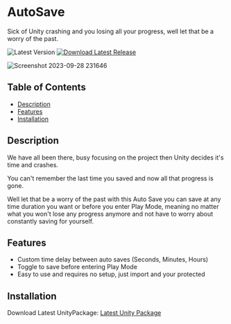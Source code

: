 # AutoSave
Sick of Unity crashing and you losing all your progress, well let that be a worry of the past.

![Latest Version](https://img.shields.io/github/v/tag/FallensWorkshop/UnityAutoSave?label=Latest%20Version)    [![Download Latest Release](https://img.shields.io/badge/Download-Latest%20Release-blue.svg)](https://github.com/FallensWorkshop/UnityAutoSave/releases/latest)

![Screenshot 2023-09-28 231646](https://github.com/FallensWorkshop/AutoSave/assets/142435339/59afce71-f729-4d3a-b36b-7f1c7e233115)

## Table of Contents
- [Description](#description)
- [Features](#features)
- [Installation](#installation)

## Description

We have all been there, busy focusing on the project then Unity decides it's time and crashes.

You can't remember the last time you saved and now all that progress is gone.

Well let that be a worry of the past with this Auto Save you can save at any time duration you want or before you enter Play Mode, meaning no matter what you won't lose any progress anymore and not have to worry about constantly saving for yourself.

## Features

- Custom time delay between auto saves (Seconds, Minutes, Hours)
- Toggle to save before entering Play Mode
- Easy to use and requires no setup, just import and your protected

## Installation

Download Latest UnityPackage: [Latest Unity Package](https://github.com/FallensWorkshop/UnityAutoSave/releases/latest)
